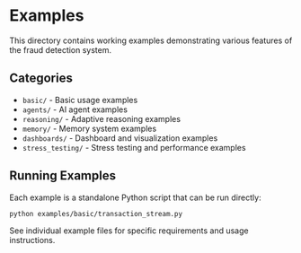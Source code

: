 # Examples

This directory contains working examples demonstrating various features of the fraud detection system.

## Categories

- `basic/` - Basic usage examples
- `agents/` - AI agent examples
- `reasoning/` - Adaptive reasoning examples
- `memory/` - Memory system examples
- `dashboards/` - Dashboard and visualization examples
- `stress_testing/` - Stress testing and performance examples

## Running Examples

Each example is a standalone Python script that can be run directly:

```bash
python examples/basic/transaction_stream.py
```

See individual example files for specific requirements and usage instructions.
